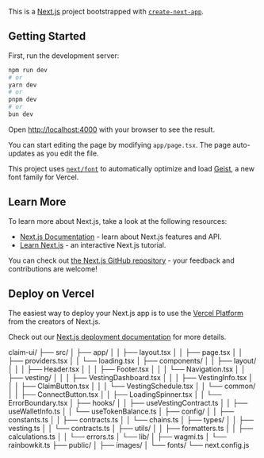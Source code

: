 This is a [Next.js](https://nextjs.org) project bootstrapped with [`create-next-app`](https://nextjs.org/docs/app/api-reference/cli/create-next-app).

## Getting Started

First, run the development server:

```bash
npm run dev
# or
yarn dev
# or
pnpm dev
# or
bun dev
```

Open [http://localhost:4000](http://localhost:4000) with your browser to see the result.

You can start editing the page by modifying `app/page.tsx`. The page auto-updates as you edit the file.

This project uses [`next/font`](https://nextjs.org/docs/app/building-your-application/optimizing/fonts) to automatically optimize and load [Geist](https://vercel.com/font), a new font family for Vercel.

## Learn More

To learn more about Next.js, take a look at the following resources:

- [Next.js Documentation](https://nextjs.org/docs) - learn about Next.js features and API.
- [Learn Next.js](https://nextjs.org/learn) - an interactive Next.js tutorial.

You can check out [the Next.js GitHub repository](https://github.com/vercel/next.js) - your feedback and contributions are welcome!

## Deploy on Vercel

The easiest way to deploy your Next.js app is to use the [Vercel Platform](https://vercel.com/new?utm_medium=default-template&filter=next.js&utm_source=create-next-app&utm_campaign=create-next-app-readme) from the creators of Next.js.

Check out our [Next.js deployment documentation](https://nextjs.org/docs/app/building-your-application/deploying) for more details.

claim-ui/
├── src/
│   ├── app/
│   │   ├── layout.tsx
│   │   ├── page.tsx
│   │   ├── providers.tsx
│   │   └── loading.tsx
│   ├── components/
│   │   ├── layout/
│   │   │   ├── Header.tsx
│   │   │   ├── Footer.tsx
│   │   │   └── Navigation.tsx
│   │   ├── vesting/
│   │   │   ├── VestingDashboard.tsx
│   │   │   ├── VestingInfo.tsx
│   │   │   ├── ClaimButton.tsx
│   │   │   └── VestingSchedule.tsx
│   │   └── common/
│   │       ├── ConnectButton.tsx
│   │       ├── LoadingSpinner.tsx
│   │       └── ErrorBoundary.tsx
│   ├── hooks/
│   │   ├── useVestingContract.ts
│   │   ├── useWalletInfo.ts
│   │   └── useTokenBalance.ts
│   ├── config/
│   │   ├── constants.ts
│   │   ├── contracts.ts
│   │   └── chains.ts
│   ├── types/
│   │   ├── vesting.ts
│   │   └── contracts.ts
│   ├── utils/
│   │   ├── formatters.ts
│   │   ├── calculations.ts
│   │   └── errors.ts
│   └── lib/
│       ├── wagmi.ts
│       └── rainbowkit.ts
├── public/
│   ├── images/
│   └── fonts/
└── next.config.js
